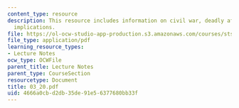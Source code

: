 ```yaml
---
content_type: resource
description: This resource includes information on civil war, deadly affair and its
  implications.
file: https://ol-ocw-studio-app-production.s3.amazonaws.com/courses/sts-001-technology-in-american-history-spring-2006/4666a0cbd2db35de91e56377680bb33f_03_20.pdf
file_type: application/pdf
learning_resource_types:
- Lecture Notes
ocw_type: OCWFile
parent_title: Lecture Notes
parent_type: CourseSection
resourcetype: Document
title: 03_20.pdf
uid: 4666a0cb-d2db-35de-91e5-6377680bb33f
---
```


